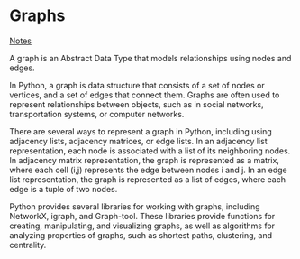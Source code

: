 # Graphs

[Notes](https://autumn-pike-23d.notion.site/Graphs-7653a37d5d364c9abca7f38354c55289)

A graph is an Abstract Data Type that models relationships using nodes and edges. 

In Python, a graph is data structure that consists of a set of nodes or vertices, and a set of edges that connect them. Graphs are often used to represent relationships between objects, such as in social networks, transportation systems, or computer networks.

There are several ways to represent a graph in Python, including using adjacency lists, adjacency matrices, or edge lists. In an adjacency list representation, each node is associated with a list of its neighboring nodes. In adjacency matrix representation, the graph is represented as a matrix, where each cell (i,j) represents the edge between nodes i and j. In an edge list representation, the graph is represented as a list of edges, where each edge is a tuple of two nodes.

Python provides several libraries for working with graphs, including NetworkX, igraph, and Graph-tool. These libraries provide functions for creating, manipulating, and visualizing graphs, as well as algorithms for analyzing properties of graphs, such as shortest paths, clustering, and centrality.
